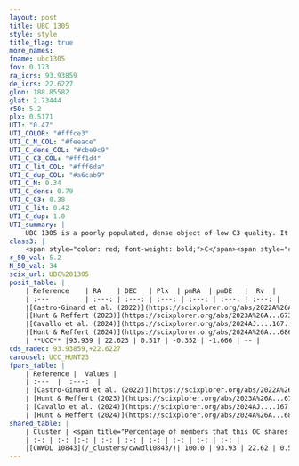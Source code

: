 ```yaml
---
layout: post
title: UBC 1305
style: style
title_flag: true
more_names: 
fname: ubc1305
fov: 0.173
ra_icrs: 93.93859
de_icrs: 22.6227
glon: 188.85582
glat: 2.73444
r50: 5.2
plx: 0.5171
UTI: "0.47"
UTI_COLOR: "#fffce3"
UTI_C_N_COL: "#feeace"
UTI_C_dens_COL: "#cbe9c9"
UTI_C_C3_COL: "#fff1d4"
UTI_C_lit_COL: "#fff6da"
UTI_C_dup_COL: "#a6cab9"
UTI_C_N: 0.34
UTI_C_dens: 0.79
UTI_C_C3: 0.38
UTI_C_lit: 0.42
UTI_C_dup: 1.0
UTI_summary: |
    UBC 1305 is a poorly populated, dense object of low C3 quality. It was recently reported in the literature. This object shares a large percentage of members with a later reported entry.
class3: |
    <span style="color: red; font-weight: bold;">C</span><span style="color: #FFC300; font-weight: bold;">B</span>
r_50_val: 5.2
N_50_val: 34
scix_url: UBC%201305
posit_table: |
    | Reference    | RA    | DEC   | Plx  | pmRA  | pmDE   |  Rv  |
    | :---         | :---: | :---: | :---: | :---: | :---: | :---: |
    |[Castro-Ginard et al. (2022)](https://scixplorer.org/abs/2022A%26A...661A.118C) | 93.92 | 22.61 | 0.51 | -0.34 | -1.66 | -- |
    |[Hunt & Reffert (2023)](https://scixplorer.org/abs/2023A%26A...673A.114H) | 93.939 | 22.588 | 0.519 | -0.358 | -1.66 | -- |
    |[Cavallo et al. (2024)](https://scixplorer.org/abs/2024AJ....167...12C) | 93.914 | 22.611 | 0.519 | -- | -- | -- |
    |[Hunt & Reffert (2024)](https://scixplorer.org/abs/2024A%26A...686A..42H) | 93.939 | 22.588 | 0.519 | -0.358 | -1.66 | -- |
    | **UCC** |93.939 | 22.623 | 0.517 | -0.352 | -1.666 | -- | 
cds_radec: 93.93859,+22.6227
carousel: UCC_HUNT23
fpars_table: |
    | Reference |  Values |
    | :---  |  :---:  |
    | [Castro-Ginard et al. (2022)](https://scixplorer.org/abs/2022A%26A...661A.118C) | `AV=1.589, Dist=2206, logAge=7.855` |
    | [Hunt & Reffert (2023)](https://scixplorer.org/abs/2023A%26A...673A.114H) | `AV50=1.968, diffAV50=1.35, MOD50=11.3, logAge50=7.301` |
    | [Cavallo et al. (2024)](https://scixplorer.org/abs/2024AJ....167...12C) | `AV50=2.38, dMod50=11.51, logAge50=7.72, [Fe/H]50=-0.06` |
    | [Hunt & Reffert (2024)](https://scixplorer.org/abs/2024A%26A...686A..42H) | `MassJ=214.936` |
shared_table: |
    | Cluster | <span title="Percentage of members that this OC shares with the ones listed">%</span>   | RA   | DEC   | Plx   | pmRA  | pmDE  | Rv | UTI |
    | :-: | :-: |:-: | :-: | :-: | :-: | :-: | :-: | :-: |
    |[CWWDL 10843](/_clusters/cwwdl10843/)| 100.0 | 93.93 | 22.62 | 0.52 | -0.36 | -1.66 | -- |0.03 |
---
```

